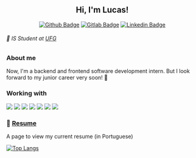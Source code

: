 <div align="center">
  <h2>Hi, I'm Lucas!</h2>
  
[![Github Badge](https://img.shields.io/badge/github%20-%23323330.svg?&style=for-the-badge&logo=github&logoColor=white&color=black&link=https://github.com/lucaspmatos)](https://github.com/lucaspmatos)
[![Gitlab Badge](https://img.shields.io/badge/gitlab%20-%23323330.svg?&style=for-the-badge&logo=gitlab&logoColor=white&color=purple&link=https://gitlab.com/lucaspmatos)](https://gitlab.com/lucaspmatos)
[![Linkedin Badge](https://img.shields.io/badge/linkedin%20-%23323330.svg?&style=for-the-badge&logo=linkedin&logoColor=white&color=blue&link=https://br.linkedin.com/in/lucaspmatos/)](https://br.linkedin.com/in/lucaspmatos/)

</div>

###### :closed_book: IS Student at [UFG](https://ufg.br)

### About me
Now, I'm a backend and frontend software development intern. But I look forward to my junior career very soon! :pray:

### Working with
![](https://img.shields.io/badge/html5%20-%23323330.svg?&style=for-the-badge&logo=html5&logoColor=white&color=orange)
![](https://img.shields.io/badge/css3%20-%23323330.svg?&style=for-the-badge&logo=css3&logoColor=white&color=blue)
![](https://img.shields.io/badge/javascript%20-%23323330.svg?&style=for-the-badge&logo=javascript&logoColor=black&color=ffe05d)
![](https://img.shields.io/badge/jquery%20-%23323330.svg?&style=for-the-badge&logo=jquery&logoColor=white&color=darkblue)
![](https://img.shields.io/badge/node.js%20-%23323330.svg?&style=for-the-badge&logo=node.js&logoColor=white&color=darkgreen)
![](https://img.shields.io/badge/bootstrap%20-%23323330.svg?&style=for-the-badge&logo=bootstrap&logoColor=white&color=blueviolet)
![](https://img.shields.io/badge/mysql%20-%23323330.svg?&style=for-the-badge&logo=mysql&logoColor=white&color=brown)

### :scroll: [Resume](https://lucaspmatos.github.io/my-digital-resume/)
A page to view my current resume (in Portuguese)

[![Top Langs](https://github-readme-stats.vercel.app/api/top-langs/?username=lucaspmatos&layout=compact&show_icons=true&title_color=000000&icon_color=5C2DAE)](https://github.com/anuraghazra/github-readme-stats)
